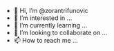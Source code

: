 - 👋 Hi, I’m @zorantrifunovic
- 👀 I’m interested in ...
- 🌱 I’m currently learning ...
- 💞️ I’m looking to collaborate on ...
- 📫 How to reach me ...

<!---
zorantrifunovic/zorantrifunovic is a ✨ special ✨ repository because its `README.md` (this file) appears on your GitHub profile.
You can click the Preview link to take a look at your changes.
--->
